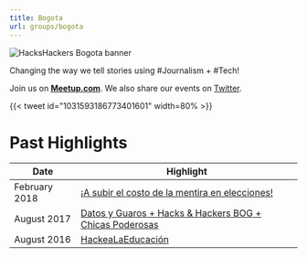 ```yaml
---
title: Bogota
url: groups/bogota
---
```


![HacksHackers Bogota banner](https://pbs.twimg.com/profile_banners/2491642994/1401914723/1500x500)

Changing the way we tell stories using #Journalism + #Tech!

Join us on **[Meetup.com](https://www.meetup.com/Hacks-Hackers-Bogota/)**. We also share our events on [Twitter](https://twitter.com/HacksHackersBTA).

{{< tweet id="1031593186773401601" width=80% >}}

# Past Highlights

| **Date**  | **Highlight** |  
|-----------|---------------|  
| February 2018 | [¡A subir el costo de la mentira en elecciones!](https://www.meetup.com/Hacks-Hackers-Bogota/events/247110790/) |
| August 2017 | [Datos y Guaros + Hacks & Hackers BOG + Chicas Poderosas](https://www.meetup.com/Hacks-Hackers-Bogota/events/242385799/) |   
| August 2016 | [HackeaLaEducación](https://www.meetup.com/Hacks-Hackers-Bogota/events/233322512/) |

